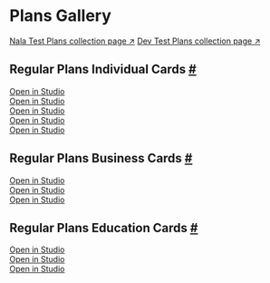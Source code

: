 <div class="plans-gallery-content">
  <h1 id="plans-gallery">Plans Gallery</h1>
  <a class="plans-link" target="_blank" href="https://main--milo--adobecom.aem.page/drafts/nala/features/commerce/plans">Nala Test Plans collection page ↗</a>
  <a class="plans-link" target="_blank" href="https://main--milo--adobecom.aem.page/merch/mas/plans">Dev Test Plans collection page ↗</a>
  <h2 id="crd-mrch-plan-ind">Regular Plans Individual Cards <a class="header-anchor" href="#crd-mrch-plan-ind" title="Permalink to this heading">#</a></h2>
  <div class="four-merch-cards plans">
      <div class="plans-item">
        <merch-card><aem-fragment fragment="a15b77f7-fb32-4608-8b5c-a1b98675ad85"></aem-fragment></merch-card>
        <a class="plans-link" target="_blank" href="https://main--mas--adobecom.aem.live/studio.html?#path=nala&query=a15b77f7-fb32-4608-8b5c-a1b98675ad85"> Open in Studio</a>
      </div>
      <div class="plans-item">
        <merch-card><aem-fragment fragment="1736f2c9-0931-401b-b3c0-fe87ff72ad38"></aem-fragment></merch-card>
        <a class="plans-link" target="_blank" href="https://main--mas--adobecom.aem.live/studio.html?#path=nala&query=1736f2c9-0931-401b-b3c0-fe87ff72ad38"> Open in Studio</a>
      </div>
      <div class="plans-item">
        <merch-card><aem-fragment fragment="616273eb-3aad-462a-a6d7-6f6857973b77"></aem-fragment></merch-card>
        <a class="plans-link" target="_blank" href="https://main--mas--adobecom.aem.live/studio.html?#path=nala&query=616273eb-3aad-462a-a6d7-6f6857973b77"> Open in Studio</a>
      </div>
      <div class="plans-item">
        <merch-card><aem-fragment fragment="8373b5c2-69e6-4e9c-befc-b424dd33469b"></aem-fragment></merch-card>
        <a class="plans-link" target="_blank" href="https://main--mas--adobecom.aem.live/studio.html?#path=nala&query=8373b5c2-69e6-4e9c-befc-b424dd33469b"> Open in Studio</a>
      </div>
      <div>
        <merch-card><aem-fragment fragment="dfc2eede-7e88-4ed3-b96c-f5214472dfcf"></aem-fragment></merch-card>
        <a class="plans-link" target="_blank" href="https://main--mas--adobecom.aem.live/studio.html?#path=nala&query=dfc2eede-7e88-4ed3-b96c-f5214472dfcf"> Open in Studio</a>
      </div>
  </div>
  <h2 id="crd-mrch-plan-bus">Regular Plans Business Cards <a class="header-anchor" href="#crd-mrch-plan-bus" title="Permalink to this heading">#</a></h2>
  <div class="four-merch-cards plans">
      <div class="plans-item">
        <merch-card><aem-fragment fragment="d9998fc3-578e-44be-be4f-d8be1c45c75b"></aem-fragment></merch-card>
        <a class="plans-link" target="_blank" href="https://main--mas--adobecom.hlx.live/studio.html?#path=nala&query=d9998fc3-578e-44be-be4f-d8be1c45c75b"> Open in Studio</a>
      </div>
      <div class="plans-item">
        <merch-card><aem-fragment fragment="ec482607-bcf8-4d3e-b285-0033268b99d3"></aem-fragment></merch-card>
        <a class="plans-link" target="_blank" href="https://main--mas--adobecom.hlx.live/studio.html?#path=nala&query=ec482607-bcf8-4d3e-b285-0033268b99d3"> Open in Studio</a>
      </div>
      <div class="plans-item">
        <merch-card><aem-fragment fragment="1828159b-93a3-4b8c-b737-5fbf83ca78ee"></aem-fragment></merch-card>
        <a class="plans-link" target="_blank" href="https://main--mas--adobecom.hlx.live/studio.html?#path=nala&query=1828159b-93a3-4b8c-b737-5fbf83ca78ee"> Open in Studio</a>
      </div>

  </div>
  <h2 id="crd-mrch-plan-bus">Regular Plans Education Cards <a class="header-anchor" href="#crd-mrch-plan-bus" title="Permalink to this heading">#</a></h2>
  <div class="four-merch-cards plans">
      <div class="plans-item">
        <merch-card><aem-fragment fragment="b8cd82c8-f8fa-433a-afa2-9aba4ebe5ea5"></aem-fragment></merch-card>
        <a class="plans-link" target="_blank" href="https://main--mas--adobecom.hlx.live/studio.html?#path=nala&query=b8cd82c8-f8fa-433a-afa2-9aba4ebe5ea5"> Open in Studio</a>
      </div>
      <div class="plans-item">
        <merch-card><aem-fragment fragment="97fd843f-eacf-4ccf-b067-3a61bd1f8872"></aem-fragment></merch-card>
        <a class="plans-link" target="_blank" href="https://main--mas--adobecom.hlx.live/studio.html?#path=nala&query=97fd843f-eacf-4ccf-b067-3a61bd1f8872"> Open in Studio</a>
      </div>
      <div class="plans-item">
        <merch-card><aem-fragment fragment="a8bc3d90-ff5f-4beb-8e23-04e4d22ac37e"></aem-fragment></merch-card>
        <a class="plans-link" target="_blank" href="https://main--mas--adobecom.hlx.live/studio.html?#path=nala&query=a8bc3d90-ff5f-4beb-8e23-04e4d22ac37e"> Open in Studio</a>
      </div>

  </div>
</div>
